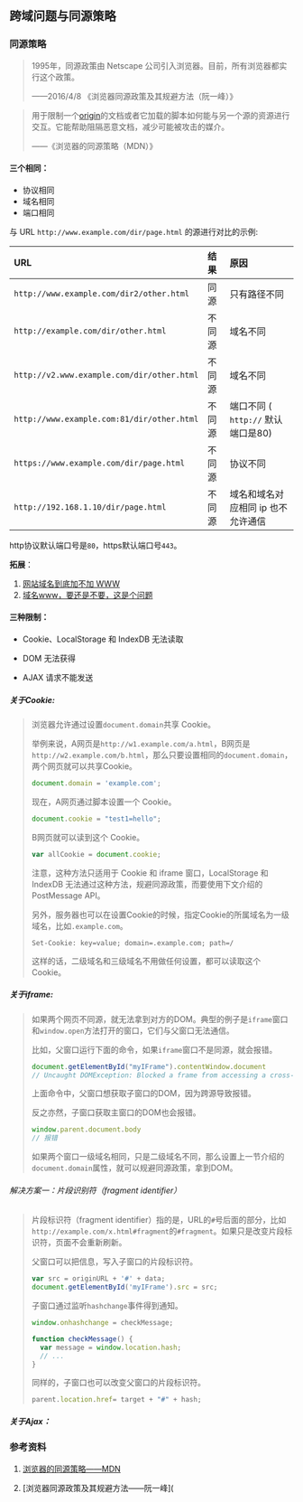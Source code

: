 ## 跨域问题与同源策略



### 同源策略

> 1995年，同源政策由 Netscape 公司引入浏览器。目前，所有浏览器都实行这个政策。
>
> ——2016/4/8 《浏览器同源政策及其规避方法（阮一峰）》

> 用于限制一个[origin](https://developer.mozilla.org/zh-CN/docs/Glossary/Origin)的文档或者它加载的脚本如何能与另一个源的资源进行交互。它能帮助阻隔恶意文档，减少可能被攻击的媒介。
>
> ——《浏览器的同源策略（MDN）》



#### 三个相同：

+ 协议相同
+ 域名相同
+ 端口相同

与 URL `http://www.example.com/dir/page.html` 的源进行对比的示例:

| URL                                        | 结果   | 原因                               |
| :----------------------------------------- | :----- | :--------------------------------- |
| `http://www.example.com/dir2/other.html`   | 同源   | 只有路径不同                       |
| `http://example.com/dir/other.html`        | 不同源 | 域名不同                           |
| `http://v2.www.example.com/dir/other.html` | 不同源 | 域名不同                           |
| `http://www.example.com:81/dir/other.html` | 不同源 | 端口不同 ( `http://` 默认端口是80) |
| `https://www.example.com/dir/page.html`    | 不同源 | 协议不同                           |
| `http://192.168.1.10/dir/page.html`        | 不同源 | 域名和域名对应相同 ip 也不允许通信 |

http协议默认端口号是`80`，https默认端口号`443`。

**拓展**：

1. [网站域名到底加不加 WWW](https://cloud.tencent.com/developer/article/1483042)
2. [域名www，要还是不要，这是个问题](https://network.51cto.com/art/202002/610753.htm)



#### 三种限制：

+ Cookie、LocalStorage 和 IndexDB 无法读取

+ DOM 无法获得

+ AJAX 请求不能发送



##### 关于Cookie:

> 浏览器允许通过设置`document.domain`共享 Cookie。
>
> 举例来说，A网页是`http://w1.example.com/a.html`，B网页是`http://w2.example.com/b.html`，那么只要设置相同的`document.domain`，两个网页就可以共享Cookie。
>
> ```javascript
> document.domain = 'example.com';
> ```
>
> 现在，A网页通过脚本设置一个 Cookie。
>
> ```javascript
> document.cookie = "test1=hello";
> ```
>
> B网页就可以读到这个 Cookie。
>
> ```javascript
> var allCookie = document.cookie;
> ```
>
> 注意，这种方法只适用于 Cookie 和 iframe 窗口，LocalStorage 和 IndexDB 无法通过这种方法，规避同源政策，而要使用下文介绍的PostMessage API。
>
> 另外，服务器也可以在设置Cookie的时候，指定Cookie的所属域名为一级域名，比如`.example.com`。
>
> ```http
> Set-Cookie: key=value; domain=.example.com; path=/
> ```
>
> 这样的话，二级域名和三级域名不用做任何设置，都可以读取这个Cookie。



##### 关于iframe:

> 如果两个网页不同源，就无法拿到对方的DOM。典型的例子是`iframe`窗口和`window.open`方法打开的窗口，它们与父窗口无法通信。
>
> 比如，父窗口运行下面的命令，如果`iframe`窗口不是同源，就会报错。
>
> ```javascript
> document.getElementById("myIFrame").contentWindow.document
> // Uncaught DOMException: Blocked a frame from accessing a cross-origin frame.
> ```
>
> 上面命令中，父窗口想获取子窗口的DOM，因为跨源导致报错。
>
> 反之亦然，子窗口获取主窗口的DOM也会报错。
>
> ```javascript
> window.parent.document.body
> // 报错
> ```
>
> 如果两个窗口一级域名相同，只是二级域名不同，那么设置上一节介绍的`document.domain`属性，就可以规避同源政策，拿到DOM。



###### 解决方案一：片段识别符（fragment identifier）

> 片段标识符（fragment identifier）指的是，URL的`#`号后面的部分，比如`http://example.com/x.html#fragment`的`#fragment`。如果只是改变片段标识符，页面不会重新刷新。
>
> 父窗口可以把信息，写入子窗口的片段标识符。
>
> ```javascript
> var src = originURL + '#' + data;
> document.getElementById('myIFrame').src = src;
> ```
>
> 子窗口通过监听`hashchange`事件得到通知。
>
> ```javascript
> window.onhashchange = checkMessage;
> 
> function checkMessage() {
>   var message = window.location.hash;
>   // ...
> }
> ```
>
> 同样的，子窗口也可以改变父窗口的片段标识符。
>
> ```javascript
> parent.location.href= target + "#" + hash;
> ```







##### 关于Ajax：

























### 参考资料

1. [浏览器的同源策略——MDN](https://developer.mozilla.org/zh-CN/docs/Web/Security/Same-origin_policy)

2. [浏览器同源政策及其规避方法——阮一峰](